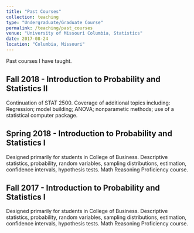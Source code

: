 ```yaml
---
title: "Past Courses"
collection: teaching
type: "Undergraduate/Graduate Course"
permalink: /teaching/past_courses
venue: "University of Missouri Columbia, Statistics"
date: 2017-08-24
location: "Columbia, Missouri"
---
```


Past courses I have taught.

## Fall 2018 - Introduction to Probability and Statistics II
Continuation of STAT 2500. Coverage of additional topics including: Regression; model building; ANOVA; nonparametic methods; use of a statistical computer package.

## Spring 2018 - Introduction to Probability and Statistics I
Designed primarily for students in College of Business. Descriptive statistics, probability, random variables, sampling distributions, estimation, confidence intervals, hypothesis tests. Math Reasoning Proficiency course.

## Fall 2017 - Introduction to Probability and Statistics I
Designed primarily for students in College of Business. Descriptive statistics, probability, random variables, sampling distributions, estimation, confidence intervals, hypothesis tests. Math Reasoning Proficiency course.
